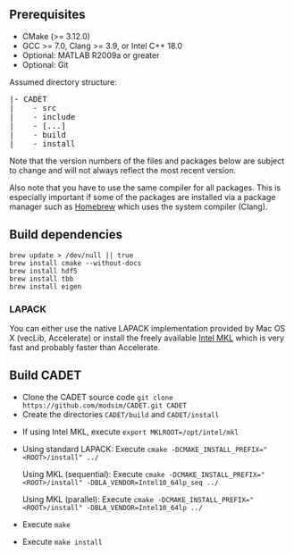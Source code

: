 ## Prerequisites

* CMake (>= 3.12.0)
* GCC >= 7.0, Clang >= 3.9, or Intel C++ 18.0
* Optional: MATLAB R2009a or greater
* Optional: Git

Assumed directory structure:

<pre>
|- CADET
|    - src
|    - include
|    - [...]
|    - build
|    - install
</pre>

Note that the version numbers of the files and packages below are subject to change and will not always reflect the most recent version.

Also note that you have to use the same compiler for all packages. This is especially important if some of the packages are installed via a package manager such as [Homebrew](http://brew.sh/) which uses the system compiler (Clang).

## Build dependencies

```
brew update > /dev/null || true
brew install cmake --without-docs
brew install hdf5
brew install tbb
brew install eigen
```

### LAPACK

You can either use the native LAPACK implementation provided by Mac OS X (vecLib, Accelerate) 
or install the freely available [Intel MKL](https://software.intel.com/sites/campaigns/nest/) which is very fast and probably faster than Accelerate.

## Build CADET

- Clone the CADET source code `git clone https://github.com/modsim/CADET.git CADET`
- Create the directories `CADET/build` and `CADET/install`

* If using Intel MKL, execute `export MKLROOT=/opt/intel/mkl`
* Using standard LAPACK: Execute `cmake -DCMAKE_INSTALL_PREFIX="<ROOT>/install" ../`
 
    Using MKL (sequential): Execute `cmake -DCMAKE_INSTALL_PREFIX="<ROOT>/install" -DBLA_VENDOR=Intel10_64lp_seq ../`
 
    Using MKL (parallel): Execute `cmake -DCMAKE_INSTALL_PREFIX="<ROOT>/install" -DBLA_VENDOR=Intel10_64lp ../`
* Execute `make`
* Execute `make install`

